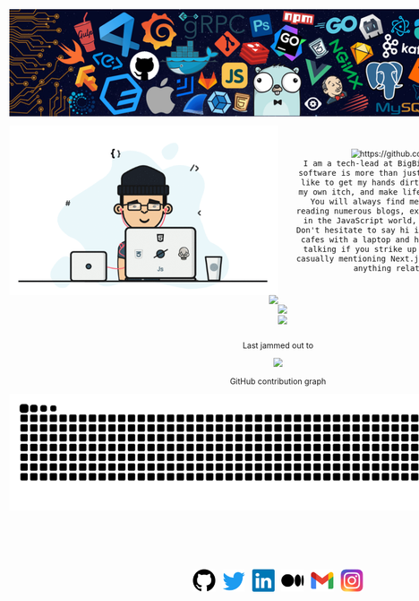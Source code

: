 <div style="display: flex; flex-direction: column; align-items: center; position: absolute; width: 100%;">
    <!-- Header banner image -->
    <img src="assets/images/header.png" style="width: 100%;" />
    <br />

   <!-- About -->
   <div style="display: flex; flex-direction: row; align-items: center; width: 100%; padding: 0 2rem;" align="center">
        <img src="assets/images/programmer.gif" width="50%" alt="programmer GIF">

   <div style="margin-left: 2rem;">
            <!-- Profile view count -->
            <img src="https://komarev.com/ghpvc/?username=AbhayVAshokan" alt="https://github.com/AbhayVAshokan" />
            <br />
            <samp>I am a tech-lead at BigBinary 🧑‍💻. For me, building software is more than just a job — it's a passion. I like to get my hands dirty and build tools to solve my own itch, and make life easier for everyone else. You will always find me with endless open tabs, reading numerous blogs, experimenting with what's hot in the JavaScript world, or solving chess puzzles. Don't hesitate to say hi if you spot me at meetups or cafes with a laptop and headphones. I will not stop talking if you strike up a conversation with me by casually mentioning Next.js, React, Ruby on Rails, or anything related to chess 😄.
            </samp>
        </div>
    </div>

   <div style="display: flex; flex-direction: row; justify-content: center;"  align="center">
    <!-- Stats: https://github.com/lowlighter/metrics/ -->
    <img src=".github/metrics.classic.svg" width="50%"/>
    <div>
        <br />
        <img src=".github/metrics.plugin.languages.svg" style="width: 100%;" />
        <br />
        <img src=".github/metrics.plugin.followup.svg" style="width: 100%; margin: 0 0 0.75rem 0" />
    </div>
</div>

<div align="center">
<p>Last jammed out to</p>
<img src="https://spotify-github.abhay.app/api/spotify?background_color=0d1117&border_color=ffffff)" width="300px" />
</div>

<div align="center">
<p>GitHub contribution graph</p>
<img src="https://raw.githubusercontent.com/AbhayVAshokan/AbhayVAshokan/output/github-contribution-grid-snake.svg" />
</div>

<!--  -->

<br></br>

<div style="display: flex; flex-wrap: wrap; justify-content: center; width: 100%; margin-top: 2rem;" align="center">
    <a href="https://github.com/AbhayVAshokan" style="height: 2.5rem; width: 2.5rem; margin: 0.4rem;">
        <img src="./assets/icons/github.svg" height=40 width=40/>
    </a>

   <a href="https://twitter.com/abhayvashokan" style="height: 2.5rem; width: 2.5rem; margin: 0.4rem;">
            <img src="./assets/icons/twitter.svg" height=40 width=40/>
   </a>

   <a href="https://linkedin.com/in/abhayvashokan/" style="height: 2.5rem; width: 2.5rem; margin: 0.4rem;">
        <img src="./assets/icons/linkedin.svg" height=40 width=40/>
   </a>

   <a href="https://medium.com/@abhayvashokan" style="height: 2.5rem; width: 2.5rem; margin: 0.4rem;">
        <img src="./assets/icons/medium.svg" height=40 width=40/>
    </a>

   <a href="mailto:abhayvashokan@gmail.com" style="height: 2.5rem; width: 2.5rem; margin: 0.4rem;">
        <img src="./assets/icons/gmail.svg" height=40 width=40/>
    </a>

   <a href="https://instagram.com/__abhay_ashokan__" style="height: 2.5rem; width: 2.5rem; margin: 0.4rem;">
        <img src="./assets/icons/instagram.svg" height=40 width=40/>
    </a>
</div>
